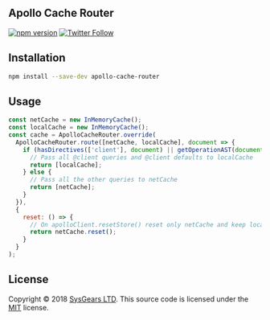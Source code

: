 ## Apollo Cache Router

[![npm version](https://badge.fury.io/js/apollo-cache-router.svg)](https://badge.fury.io/js/apollo-cache-router)
[![Twitter Follow](https://img.shields.io/twitter/follow/sysgears.svg?style=social)](https://twitter.com/sysgears)

## Installation

```bash
npm install --save-dev apollo-cache-router
```

## Usage
``` js
const netCache = new InMemoryCache();
const localCache = new InMemoryCache();
const cache = ApolloCacheRouter.override(
  ApolloCacheRouter.route([netCache, localCache], document => {
    if (hasDirectives(['client'], document) || getOperationAST(document).name.value === 'GeneratedClientQuery') {
      // Pass all @client queries and @client defaults to localCache
      return [localCache];
    } else {
      // Pass all the other queries to netCache
      return [netCache];
    }
  }),
  {
    reset: () => {
      // On apolloClient.resetStore() reset only netCache and keep localCache intact
      return netCache.reset();
    }
  }
);
```

## License
Copyright © 2018 [SysGears LTD]. This source code is licensed under the [MIT] license.

[MIT]: LICENSE
[SysGears LTD]: http://sysgears.com
